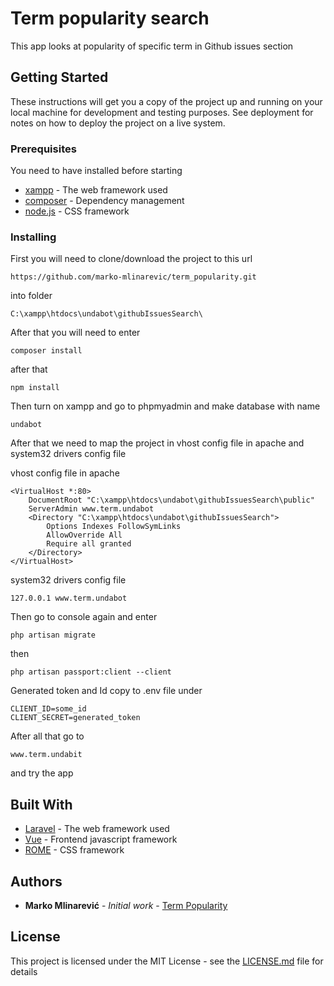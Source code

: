 # Term popularity search

This app looks at popularity of specific term in Github issues section

## Getting Started

These instructions will get you a copy of the project up and running on your local machine for development and testing purposes. See deployment for notes on how to deploy the project on a live system.

### Prerequisites

You need to have installed before starting

* [xampp](https://www.apachefriends.org/index.html) - The web framework used
* [composer](https://getcomposer.org/) - Dependency management
* [node.js](https://nodejs.org/) - CSS framework

### Installing

First you will need to clone/download the project to this url

```
https://github.com/marko-mlinarevic/term_popularity.git
```
into folder
```
C:\xampp\htdocs\undabot\githubIssuesSearch\
```

After that you will need to enter 

```
composer install
```

after that 

```
npm install
```

Then turn on xampp and go to phpmyadmin and make database with name

```
undabot
```

After that we need to map the project in vhost config file in apache 
and system32 drivers config file

vhost config file in apache

```
<VirtualHost *:80>
    DocumentRoot "C:\xampp\htdocs\undabot\githubIssuesSearch\public"
    ServerAdmin www.term.undabot
    <Directory "C:\xampp\htdocs\undabot\githubIssuesSearch">
        Options Indexes FollowSymLinks
        AllowOverride All
        Require all granted
    </Directory>
</VirtualHost>
```

system32 drivers config file

```
127.0.0.1 www.term.undabot
```

Then go to console again and enter

```
php artisan migrate
```

then

```
php artisan passport:client --client
```

Generated token and Id copy to .env file under 

```
CLIENT_ID=some_id
CLIENT_SECRET=generated_token
```

After all that go to 

```
www.term.undabit
```

and try the app

## Built With

* [Laravel](https://laravel.com/) - The web framework used
* [Vue](https://vuejs.org/) - Frontend javascript framework
* [ROME](https://bootstrap-vue.js.org/) - CSS framework


## Authors

* **Marko Mlinarević** - *Initial work* - [Term Popularity](https://github.com/marko-mlinarevic/term_popularity)

## License

This project is licensed under the MIT License - see the [LICENSE.md](LICENSE.md) file for details